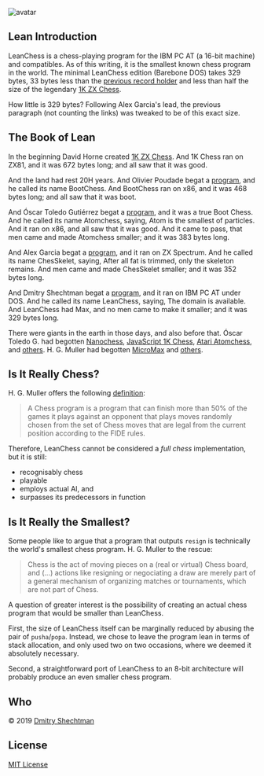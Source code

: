 ![avatar](https://secure.gravatar.com/avatar/5f79d29ddd71d9757723cb4b51cc424e)

## Lean Introduction

LeanChess is a chess-playing program for the IBM PC AT (a 16-bit machine) and compatibles. As of this writing, it is the smallest known chess program in the world. The minimal LeanChess edition (Barebone DOS) takes 329 bytes, 33 bytes less than the [previous record holder][chesskelet] and less than half the size of the legendary [1K ZX Chess][1kchess].

How little is 329 bytes? Following Alex Garcia's lead, the previous paragraph (not counting the links) was tweaked to be of this exact size.

## The Book of Lean

In the beginning David Horne created [1K ZX Chess][1kchess]. And 1K Chess ran on ZX81, and it was 672 bytes long; and all saw that it was good.

And the land had rest 20H years. And Olivier Poudade begat a [program][bootchess], and he called its name BootChess. And BootChess ran on x86, and it was 468 bytes long; and all saw that it was boot.

And Óscar Toledo Gutiérrez begat a [program][atomchess], and it was a true Boot Chess. And he called its name Atomchess, saying, Atom is the smallest of particles. And it ran on x86, and all saw that it was good. And it came to pass, that men came and made Atomchess smaller; and it was 383 bytes long.

And Alex Garcia begat a [program][chesskelet], and it ran on ZX Spectrum. And he called its name ChesSkelet, saying, After all fat is trimmed, only the skeleton remains. And men came and made ChesSkelet smaller; and it was 352 bytes long.

And Dmitry Shechtman begat a [program][source], and it ran on IBM PC AT under DOS. And he called its name LeanChess, saying, The domain is available. And LeanChess had 
Max, and no men came to make it smaller; and it was 329 bytes long.

There were giants in the earth in those days, and also before that. Óscar Toledo G. had begotten [Nanochess][nanochess], [JavaScript 1K Chess][js1k], [Atari Atomchess][atomchess], and [others][toledo]. H. G. Muller had begotten [MicroMax][micromax] and [others][hgm].

## Is It Really Chess?

H. G. Muller offers the following [definition]:

> A Chess program is a program that can finish more than 50% of the
  games it plays against an opponent that plays moves randomly chosen
  from the set of Chess moves that are legal from the current position
  according to the FIDE rules.

Therefore, LeanChess cannot be considered a *full chess* implementation, but it is still:

* recognisably chess
* playable
* employs actual AI, and
* surpasses its predecessors in function

## Is It Really the Smallest?

Some people like to argue that a program that outputs `resign` is technically the world's smallest chess program. H. G. Muller to the rescue:

> Chess is the act of moving pieces on a (real or virtual) Chess
  board, and (...) actions like resigning or negociating a draw
  are merely part of a general mechanism of organizing matches
  or tournaments, which are not part of Chess.

A question of greater interest is the possibility of creating an actual chess program that would be smaller than LeanChess.

First, the size of LeanChess itself can be marginally reduced by abusing the pair of `pusha`/`popa`. Instead, we chose to leave the program lean in terms of stack allocation, and only used two on two occasions, where we deemed it absolutely necessary.

Second, a straightforward port of LeanChess to an 8-bit architecture will probably produce an even smaller chess program.

## Who
© 2019 [Dmitry Shechtman][contact]

## License
[MIT License](license.md)

[definition]: http://home.hccnet.nl/h.g.muller/definition.txt
[1kchess]: http://users.ox.ac.uk/~uzdm0006/scans/1kchess
[bootchess]: http://olivier.poudade.free.fr/src/BootChess.asm
[toledo]: https://nanochess.org/chess.html
[atomchess]: https://nanochess.org/chess6.html
[js1k]: https://nanochess.org/chess4.html#js1k
[nanochess]: https://nanochess.org/chess3.html
[hgm]: http://home.hccnet.nl/h.g.muller/chess.html
[micromax]: http://home.hccnet.nl/h.g.muller/max-src2.html
[chesskelet]: http://chesskelet.x10host.com
[source]: https://github.com/leanchess/leanchess
[contact]: mailto:contact@leanchess.com
